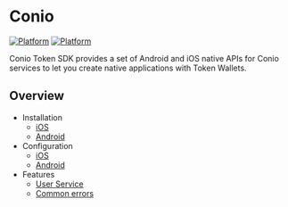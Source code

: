 # Conio

[![Platform](https://img.shields.io/badge/platform-iOS-lightgrey.svg)]()
[![Platform](https://img.shields.io/badge/platform-Android-lightgrey.svg)]()

Conio Token SDK provides a set of Android and iOS native APIs for Conio services to let you create native applications with Token Wallets.

## Overview

* Installation
	* [iOS](./Installation/Ios.md)    
	* [Android](./Installation/Android.md)
* Configuration
	* [iOS](./Configuration/Ios.md)    
	* [Android](./Configuration/Android.md)
* Features
	* [User Service](./Features/UserService)
	* [Common errors](./Features/Errors.md)
